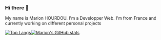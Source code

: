 <!--[Cover](https://github.com/Marion-H/Marion-H/blob/main/img/back.jpg)-->
### Hi there 👋


My name is Marion HOURDOU.
I'm a Developper Web. I'm from France and currently working on different personal projects 

[![Top Langs](https://github-readme-stats.vercel.app/api/top-langs/?username=Marion-H&show_icons=true&theme=buefy&layout=compact)![Marion's GitHub stats](https://github-readme-stats.vercel.app/api?username=Marion-H&show_icons=true&theme=buefy&layout=compact)](https://github.com/anuraghazra/github-readme-stats)


<!--
**Marion-H/Marion-H** is a ✨ _special_ ✨ repository because its `README.md` (this file) appears on your GitHub profile.

Here are some ideas to get you started:

- 🔭 I’m currently working on ...
- 🌱 I’m currently learning ...
- 👯 I’m looking to collaborate on ...
- 🤔 I’m looking for help with ...
- 💬 Ask me about ...
- 📫 How to reach me: ...
- 😄 Pronouns: ...
- ⚡ Fun fact: ...
-->
